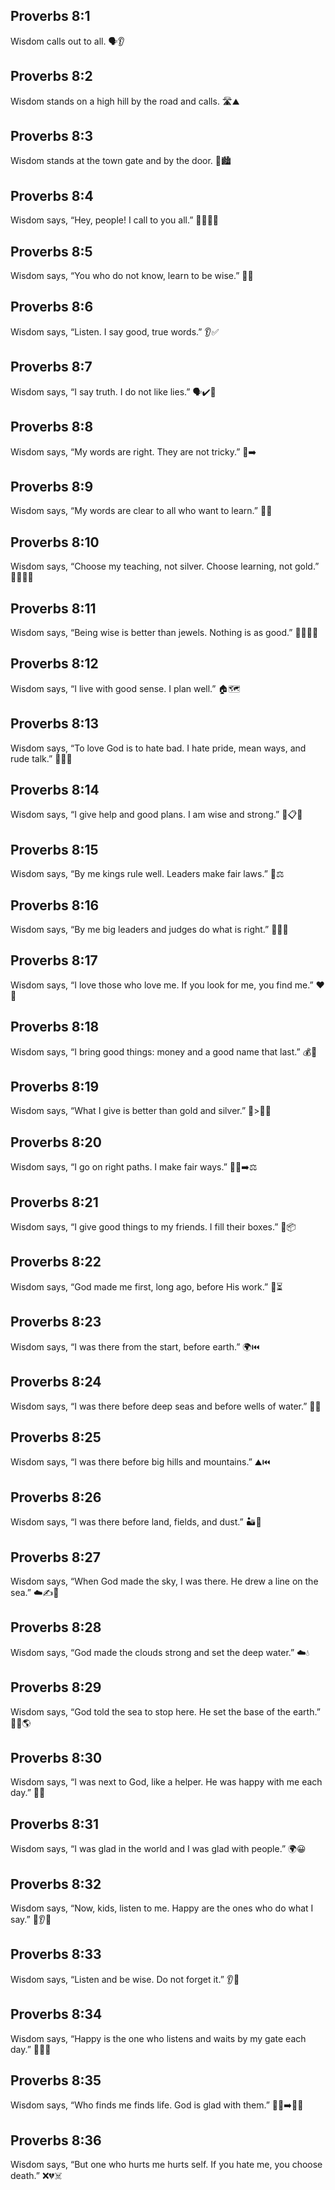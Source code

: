 ## Proverbs 8:1
Wisdom calls out to all. 🗣️👂
## Proverbs 8:2
Wisdom stands on a high hill by the road and calls. 🛣️⛰️
## Proverbs 8:3
Wisdom stands at the town gate and by the door. 🚪🏙️
## Proverbs 8:4
Wisdom says, “Hey, people! I call to you all.” 📣🧑‍🤝‍🧑
## Proverbs 8:5
Wisdom says, “You who do not know, learn to be wise.” 🧠🌟
## Proverbs 8:6
Wisdom says, “Listen. I say good, true words.” 👂✅
## Proverbs 8:7
Wisdom says, “I say truth. I do not like lies.” 🗣️✔️🚫
## Proverbs 8:8
Wisdom says, “My words are right. They are not tricky.” 🧩➡️
## Proverbs 8:9
Wisdom says, “My words are clear to all who want to learn.” 👀📖
## Proverbs 8:10
Wisdom says, “Choose my teaching, not silver. Choose learning, not gold.” 🥇❌📘✅
## Proverbs 8:11
Wisdom says, “Being wise is better than jewels. Nothing is as good.” 💎❌🧠✅
## Proverbs 8:12
Wisdom says, “I live with good sense. I plan well.” 🏠🗺️
## Proverbs 8:13
Wisdom says, “To love God is to hate bad. I hate pride, mean ways, and rude talk.” 🙏🚫😡
## Proverbs 8:14
Wisdom says, “I give help and good plans. I am wise and strong.” 🤝📋💪
## Proverbs 8:15
Wisdom says, “By me kings rule well. Leaders make fair laws.” 👑⚖️
## Proverbs 8:16
Wisdom says, “By me big leaders and judges do what is right.” 🧑‍⚖️✅
## Proverbs 8:17
Wisdom says, “I love those who love me. If you look for me, you find me.” ❤️🔎
## Proverbs 8:18
Wisdom says, “I bring good things: money and a good name that last.” 💰🏅
## Proverbs 8:19
Wisdom says, “What I give is better than gold and silver.” 🧠>🥇🥈
## Proverbs 8:20
Wisdom says, “I go on right paths. I make fair ways.” 🚶‍♀️➡️⚖️
## Proverbs 8:21
Wisdom says, “I give good things to my friends. I fill their boxes.” 🎁📦
## Proverbs 8:22
Wisdom says, “God made me first, long ago, before His work.” 🙌⏳
## Proverbs 8:23
Wisdom says, “I was there from the start, before earth.” 🌍⏮️
## Proverbs 8:24
Wisdom says, “I was there before deep seas and before wells of water.” 🌊🚰
## Proverbs 8:25
Wisdom says, “I was there before big hills and mountains.” ⛰️⏮️
## Proverbs 8:26
Wisdom says, “I was there before land, fields, and dust.” 🏜️🌾
## Proverbs 8:27
Wisdom says, “When God made the sky, I was there. He drew a line on the sea.” ☁️✍️🌊
## Proverbs 8:28
Wisdom says, “God made the clouds strong and set the deep water.” ☁️💧
## Proverbs 8:29
Wisdom says, “God told the sea to stop here. He set the base of the earth.” 🌊🛑🌎
## Proverbs 8:30
Wisdom says, “I was next to God, like a helper. He was happy with me each day.” 🤝😊
## Proverbs 8:31
Wisdom says, “I was glad in the world and I was glad with people.” 🌍😀
## Proverbs 8:32
Wisdom says, “Now, kids, listen to me. Happy are the ones who do what I say.” 🧒👂🙂
## Proverbs 8:33
Wisdom says, “Listen and be wise. Do not forget it.” 👂🧠
## Proverbs 8:34
Wisdom says, “Happy is the one who listens and waits by my gate each day.” 🙂🚪⏰
## Proverbs 8:35
Wisdom says, “Who finds me finds life. God is glad with them.” 🔎🧠➡️🌱🙏
## Proverbs 8:36
Wisdom says, “But one who hurts me hurts self. If you hate me, you choose death.” ❌💔☠️
